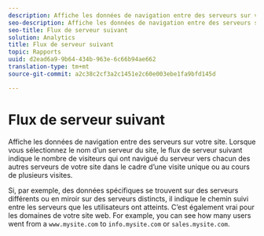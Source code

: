 ```yaml
---
description: Affiche les données de navigation entre des serveurs sur votre site. Lorsque vous sélectionnez le nom d’un serveur du site, le flux de serveur suivant indique le nombre de visiteurs qui ont navigué du serveur vers chacun des autres serveurs de votre site dans le cadre d’une visite unique ou au cours de plusieurs visites.
seo-description: Affiche les données de navigation entre des serveurs sur votre site. Lorsque vous sélectionnez le nom d’un serveur du site, le flux de serveur suivant indique le nombre de visiteurs qui ont navigué du serveur vers chacun des autres serveurs de votre site dans le cadre d’une visite unique ou au cours de plusieurs visites.
seo-title: Flux de serveur suivant
solution: Analytics
title: Flux de serveur suivant
topic: Rapports
uuid: d2ead6a9-9b64-434b-963e-6c66b94ae662
translation-type: tm+mt
source-git-commit: a2c38c2cf3a2c1451e2c60e003ebe1fa9bfd145d

---
```



# Flux de serveur suivant

Affiche les données de navigation entre des serveurs sur votre site. Lorsque vous sélectionnez le nom d’un serveur du site, le flux de serveur suivant indique le nombre de visiteurs qui ont navigué du serveur vers chacun des autres serveurs de votre site dans le cadre d’une visite unique ou au cours de plusieurs visites.

Si, par exemple, des données spécifiques se trouvent sur des serveurs différents ou en miroir sur des serveurs distincts, il indique le chemin suivi entre les serveurs que les utilisateurs ont atteints. C’est également vrai pour les domaines de votre site web. For example, you can see how many users went from a `www.mysite.com` to `info.mysite.com` or `sales.mysite.com`.
